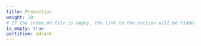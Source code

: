```yaml
---
title: Production
weight: 10
# If the index.md file is empty, the link to the section will be hidden from the sidebar
is_empty: true
partition: qdrant
---
```


